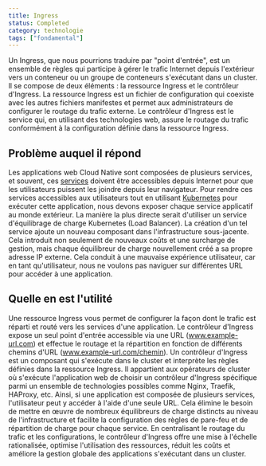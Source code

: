 ```yaml
---
title: Ingress
status: Completed
category: technologie
tags: ["fondamental"]
---
```


Un Ingress, que nous pourrions traduire par "point d'entrée", est un ensemble de règles qui participe à gérer le trafic Internet depuis l'extérieur vers un conteneur ou un groupe de conteneurs s'exécutant dans un cluster.
Il se compose de deux éléments : la ressource Ingress et le contrôleur d'Ingress.
La ressource Ingress est un fichier de configuration qui coexiste avec les autres fichiers manifestes et permet aux administrateurs de configurer le routage du trafic externe.
Le contrôleur d'Ingress est le service qui, en utilisant des technologies web, assure le routage du trafic conformément à la configuration définie dans la ressource Ingress.

## Problème auquel il répond

Les applications web Cloud Native sont composées de plusieurs services, et souvent, ces [services](/fr/service/) doivent être accessibles depuis Internet pour que les utilisateurs puissent les joindre depuis leur navigateur.
Pour rendre ces services accessibles aux utilisateurs tout en utilisant [Kubernetes](/fr/kubernetes/) pour exécuter cette application, nous devons exposer chaque service applicatif au monde extérieur.
La manière la plus directe serait d'utiliser un service d'équilibrage de charge Kubernetes (Load Balancer).
La création d'un tel service ajoute un nouveau composant dans l'infrastructure sous-jacente.
Cela introduit non seulement de nouveaux coûts et une surcharge de gestion, mais chaque équilibreur de charge nouvellement créé a sa propre adresse IP externe.
Cela conduit à une mauvaise expérience utilisateur, car en tant qu'utilisateur, nous ne voulons pas naviguer sur différentes URL pour accéder à une application.

## Quelle en est l'utilité

Une ressource Ingress vous permet de configurer la façon dont le trafic est réparti et routé vers les services d'une application.
Le contrôleur d'Ingress expose un seul point d'entrée accessible via une URL (www.example-url.com) et effectue le routage et la répartition en fonction de différents chemins d'URL (www.example-url.com/chemin).
Un contrôleur d'Ingress est un composant qui s'exécute dans le cluster et interprète les règles définies dans la ressource Ingress.
Il appartient aux opérateurs de cluster où s'exécute l'application web de choisir un contrôleur d'Ingress spécifique parmi un ensemble de technologies possibles comme Nginx, Traefik, HAProxy, etc.
Ainsi, si une application est composée de plusieurs services, l'utilisateur peut y accéder à l'aide d'une seule URL.
Cela élimine le besoin de mettre en œuvre de nombreux équilibreurs de charge distincts au niveau de l'infrastructure et facilite la configuration des règles de pare-feu et de répartition de charge pour chaque service.
En centralisant le routage du trafic et les configurations, le contrôleur d'Ingress offre une mise à l'échelle rationalisée, optimise l'utilisation des ressources, réduit les coûts et améliore la gestion globale des applications s'exécutant dans un cluster.